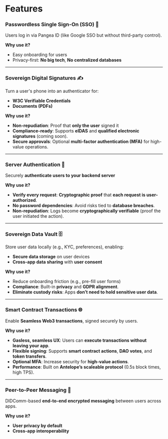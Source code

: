 # Features

### **Passwordless Single Sign-On (SSO)** 🔑

Users log in via Pangea ID (like Google SSO but without third-party control).

**Why use it?**

* Easy onboarding for users
* Privacy-first: **No big tech**, **No centralized databases**

***

### ️**Sovereign Digital Signatures** ✍

Turn a user's phone into an authenticator for:

* **W3C Verifiable Credentials**
* **Documents (PDFs)**

**Why use it?**

* **Non-repudiation**: Proof that **only the user** signed it
* **Compliance-ready**: Supports **eIDAS** and **qualified electronic signatures** (coming soon).
* **Secure approvals**: Optional **multi-factor authentication (MFA)** for high-value operations.

***

### **Server Authentication** 🔐

Securely **authenticate users to your backend server**

**Why use it?**

* **Verify every request**: **Cryptographic proof** that **each request is user-authorized**.
* **No password dependencies**: Avoid risks tied to **database breaches**.
* **Non-repudiation**: Logs become **cryptographically verifiable** (proof the user initiated the action).

***

### **Sovereign Data Vault** 🗄️

Store user data locally (e.g., KYC, preferences), enabling:

* **Secure data storage** on user devices
* **Cross-app data sharing** with **user consent**

**Why use it?**

* Reduce onboarding friction (e.g., pre-fill user forms)
* **Compliance**: Built-in **privacy** and **GDPR alignment**.
* **Eliminate custody risks**: Apps **don’t need to hold sensitive user data**.

***

### **Smart Contract Transactions** 🌐

Enable **Seamless Web3 transactions**, signed securely by users.

**Why use it?**

* **Gasless, seamless UX**: Users can **execute transactions without leaving your app**.
* **Flexible signing**: Supports **smart contract actions**, **DAO votes**, and **token transfers**.
* **Optional MFA**: Increase security for **high-value actions**.
* **Performance**: Built on **Antelope’s scaleable protocol** (0.5s block times, high TPS).

***

### **Peer-to-Peer Messaging** 📩

DIDComm-based **end-to-end encrypted messaging** between users across apps.

**Why use it?**

* **User privacy by default**
* **Cross-app interoperability**

